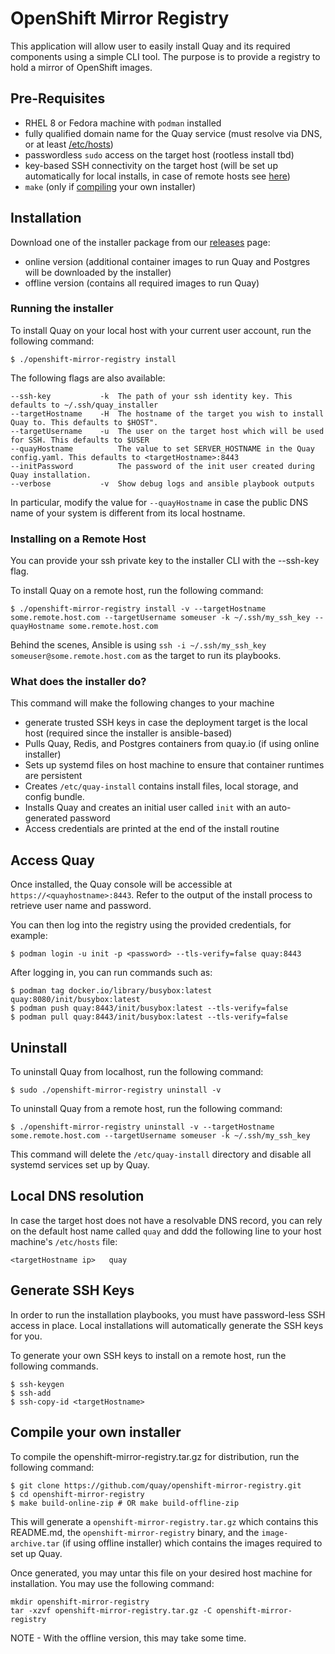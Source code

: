 # OpenShift Mirror Registry

This application will allow user to easily install Quay and its required components using a simple CLI tool. The purpose is to provide a registry to hold a mirror of OpenShift images.
## Pre-Requisites

- RHEL 8 or Fedora machine with `podman` installed
- fully qualified domain name for the Quay service (must resolve via DNS, or at least [/etc/hosts](#local-dns-resolution))
- passwordless `sudo` access on the target host (rootless install tbd)
- key-based SSH connectivity on the target host (will be set up automatically for local installs, in case of remote hosts see [here](#generate-ssh-keys))
- `make` (only if [compiling](#compile-your-own-installer) your own installer)
## Installation

Download one of the installer package from our [releases](https://github.com/quay/openshift-mirror-registry/releases) page:

- online version (additional container images to run Quay and Postgres will be downloaded by the installer)
- offline version (contains all required images to run Quay)
### Running the installer

To install Quay on your local host with your current user account, run the following command:

```console
$ ./openshift-mirror-registry install
```
The following flags are also available:

```
--ssh-key           -k  The path of your ssh identity key. This defaults to ~/.ssh/quay_installer
--targetHostname    -H  The hostname of the target you wish to install Quay to. This defaults to $HOST".
--targetUsername    -u  The user on the target host which will be used for SSH. This defaults to $USER
--quayHostname          The value to set SERVER_HOSTNAME in the Quay config.yaml. This defaults to <targetHostname>:8443
--initPassword          The password of the init user created during Quay installation.
--verbose           -v  Show debug logs and ansible playbook outputs
```

In particular, modify the value for `--quayHostname` in case the public DNS name of your system is different from its local hostname.

### Installing on a Remote Host

You can provide your ssh private key to the installer CLI with the --ssh-key flag.

To install Quay on a remote host, run the following command:

```console
$ ./openshift-mirror-registry install -v --targetHostname some.remote.host.com --targetUsername someuser -k ~/.ssh/my_ssh_key --quayHostname some.remote.host.com
```

Behind the scenes, Ansible is using `ssh -i ~/.ssh/my_ssh_key someuser@some.remote.host.com` as the target to run its playbooks.

### What does the installer do?

This command will make the following changes to your machine

- generate trusted SSH keys in case the deployment target is the local host (required since the installer is ansible-based)
- Pulls Quay, Redis, and Postgres containers from quay.io (if using online installer)
- Sets up systemd files on host machine to ensure that container runtimes are persistent
- Creates `/etc/quay-install` contains install files, local storage, and config bundle.
- Installs Quay and creates an initial user called `init` with an auto-generated password
- Access credentials are printed at the end of the install routine

## Access Quay

Once installed, the Quay console will be accessible at `https://<quayhostname>:8443`. Refer to the output of the install process to retrieve user name and password.

You can then log into the registry using the provided credentials, for example:

```console
$ podman login -u init -p <password> --tls-verify=false quay:8443
```

After logging in, you can run commands such as:

```console
$ podman tag docker.io/library/busybox:latest quay:8080/init/busybox:latest
$ podman push quay:8443/init/busybox:latest --tls-verify=false
$ podman pull quay:8443/init/busybox:latest --tls-verify=false
```

## Uninstall

To uninstall Quay from localhost, run the following command:

```console
$ sudo ./openshift-mirror-registry uninstall -v
```

To uninstall Quay from a remote host, run the following command:

```console
$ ./openshift-mirror-registry uninstall -v --targetHostname some.remote.host.com --targetUsername someuser -k ~/.ssh/my_ssh_key
```

This command will delete the `/etc/quay-install` directory and disable all systemd services set up by Quay.


## Local DNS resolution

In case the target host does not have a resolvable DNS record, you can rely on the default host name called `quay` and ddd the following line to your host machine's `/etc/hosts` file:

```
<targetHostname ip>   quay
```

## Generate SSH Keys

In order to run the installation playbooks, you must have password-less SSH access in place. Local installations will automatically generate the SSH keys for you.

To generate your own SSH keys to install on a remote host, run the following commands.

```console
$ ssh-keygen
$ ssh-add
$ ssh-copy-id <targetHostname>
```
## Compile your own installer

To compile the openshift-mirror-registry.tar.gz for distribution, run the following command:

```console
$ git clone https://github.com/quay/openshift-mirror-registry.git
$ cd openshift-mirror-registry
$ make build-online-zip # OR make build-offline-zip
```

This will generate a `openshift-mirror-registry.tar.gz` which contains this README.md, the `openshift-mirror-registry` binary, and the `image-archive.tar` (if using offline installer) which contains the images required to set up Quay.

Once generated, you may untar this file on your desired host machine for installation. You may use the following command:

```console
mkdir openshift-mirror-registry
tar -xzvf openshift-mirror-registry.tar.gz -C openshift-mirror-registry
```

NOTE - With the offline version, this may take some time.
